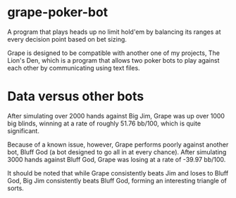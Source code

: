 # grape-poker-bot
A program that plays heads up no limit hold'em by balancing its ranges at every decision point based on bet sizing.

Grape is designed to be compatible with another one of my projects, The Lion's Den, which is a program that allows two poker bots to play against each other by communicating using text files.

# Data versus other bots

After simulating over 2000 hands against Big Jim, Grape was up over 1000 big blinds, winning at a rate of roughly 51.76 bb/100, which is quite significant.

Because of a known issue, however, Grape performs poorly against another bot, Bluff God (a bot designed to go all in at every chance). After simulating 3000 hands against Bluff God, Grape was losing at a rate of -39.97 bb/100. 

It should be noted that while Grape consistently beats Jim and loses to Bluff God, Big Jim consistently beats Bluff God, forming an interesting triangle of sorts.
